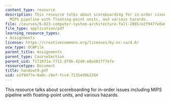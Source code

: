 ```yaml
---
content_type: resource
description: This resource talks about scoreboarding for in-order issues including
  MIPS pipeline with floating-point units, and various hazards.
file: /courses/6-823-computer-system-architecture-fall-2005/e2f9477e0a0cc8effcc472354d962264_handout9.pdf
file_type: application/pdf
learning_resource_types:
- Assignments
license: https://creativecommons.org/licenses/by-nc-sa/4.0/
ocw_type: OCWFile
parent_title: Assignments
parent_type: CourseSection
parent_uid: f172871a-7711-8f0b-4240-e0a301ff7efe
resourcetype: Document
title: handout9.pdf
uid: e2f9477e-0a0c-c8ef-fcc4-72354d962264
---
```

This resource talks about scoreboarding for in-order issues including MIPS pipeline with floating-point units, and various hazards.